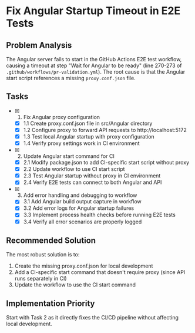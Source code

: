# Fix Angular Startup Timeout in E2E Tests

## Problem Analysis
The Angular server fails to start in the GitHub Actions E2E test workflow, causing a timeout at step "Wait for Angular to be ready" (line 270-273 of `.github/workflows/pr-validation.yml`). The root cause is that the Angular start script references a missing `proxy.conf.json` file.

## Tasks

- [x] 1. Fix Angular proxy configuration
  - [x] 1.1 Create proxy.conf.json file in src/Angular directory
  - [x] 1.2 Configure proxy to forward API requests to http://localhost:5172
  - [x] 1.3 Test local Angular startup with proxy configuration
  - [x] 1.4 Verify proxy settings work in CI environment

- [x] 2. Update Angular start command for CI
  - [x] 2.1 Modify package.json to add CI-specific start script without proxy
  - [x] 2.2 Update workflow to use CI start script
  - [x] 2.3 Test Angular startup without proxy in CI environment
  - [x] 2.4 Verify E2E tests can connect to both Angular and API

- [x] 3. Add error handling and debugging to workflow
  - [x] 3.1 Add Angular build output capture in workflow
  - [x] 3.2 Add error logs for Angular startup failures
  - [x] 3.3 Implement process health checks before running E2E tests
  - [x] 3.4 Verify all error scenarios are properly logged

## Recommended Solution

The most robust solution is to:
1. Create the missing proxy.conf.json for local development
2. Add a CI-specific start command that doesn't require proxy (since API runs separately in CI)
3. Update the workflow to use the CI start command

## Implementation Priority
Start with Task 2 as it directly fixes the CI/CD pipeline without affecting local development.